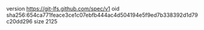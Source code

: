 version https://git-lfs.github.com/spec/v1
oid sha256:654ca771feace3ce1c07ebfb444ac4d504194e5f9ed7b338392d1d79c20dd296
size 2125
